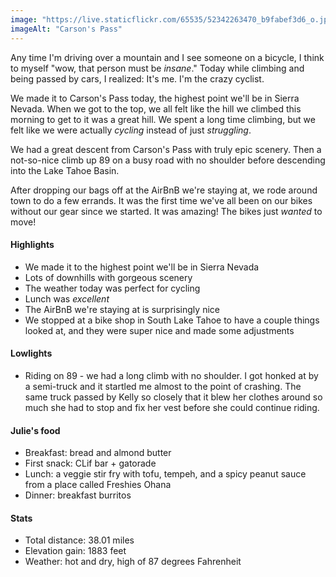 ```yaml
---
image: "https://live.staticflickr.com/65535/52342263470_b9fabef3d6_o.jpg"
imageAlt: "Carson's Pass"
---
```


Any time I'm driving over a mountain and I see someone on a bicycle, I think to myself "wow, that person must be _insane_." Today while climbing and being passed by cars, I realized: It's me. I'm the crazy cyclist.

We made it to Carson's Pass today, the highest point we'll be in Sierra Nevada. When we got to the top, we all felt like the hill we climbed this morning to get to it was a great hill. We spent a long time climbing, but we felt like we were actually _cycling_ instead of just _struggling_. 

We had a great descent from Carson's Pass with truly epic scenery. Then a not-so-nice climb up 89 on a busy road with no shoulder before descending into the Lake Tahoe Basin.

After dropping our bags off at the AirBnB we're staying at, we rode around town to do a few errands. It was the first time we've all been on our bikes without our gear since we started. It was amazing! The bikes just _wanted_ to move!

#### Highlights
- We made it to the highest point we'll be in Sierra Nevada
- Lots of downhills with gorgeous scenery
- The weather today was perfect for cycling
- Lunch was _excellent_
- The AirBnB we're staying at is surprisingly nice
- We stopped at a bike shop in South Lake Tahoe to have a couple things looked at, and they were super nice and made some adjustments 

#### Lowlights
- Riding on 89 - we had a long climb with no shoulder. I got honked at by a semi-truck and it startled me almost to the point of crashing. The same truck passed by Kelly so closely that it blew her clothes around so much she had to stop and fix her vest before she could continue riding.

#### Julie's food
- Breakfast: bread and almond butter
- First snack: CLif bar + gatorade
- Lunch: a veggie stir fry with tofu, tempeh, and a spicy peanut sauce from a place called Freshies Ohana
- Dinner: breakfast burritos

#### Stats
- Total distance: 38.01 miles
- Elevation gain: 1883 feet
- Weather: hot and dry, high of 87 degrees Fahrenheit
